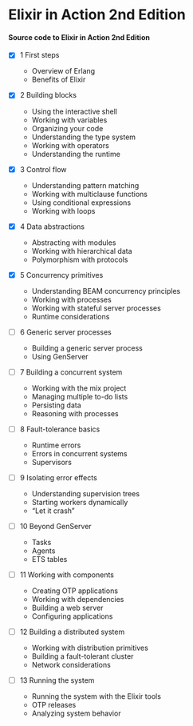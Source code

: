 # Elixir in Action 2nd Edition
#### Source code to Elixir in Action 2nd Edition
- [x] 1 First steps
  -  Overview of Erlang
  -  Benefits of Elixir
- [x] 2 Building blocks
  - Using the interactive shell
  - Working with variables
  - Organizing your code
  - Understanding the type system
  - Working with operators
  - Understanding the runtime
- [x] 3 Control flow
  - Understanding pattern matching
  - Working with multiclause functions
  - Using conditional expressions
  - Working with loops

- [x] 4 Data abstractions
  - Abstracting with modules
  - Working with hierarchical data
  - Polymorphism with protocols

- [x] 5 Concurrency primitives
  - Understanding BEAM concurrency principles
  - Working with processes
  - Working with stateful server processes
  - Runtime considerations

- [ ] 6 Generic server processes
  - Building a generic server process
  - Using GenServer

- [ ] 7 Building a concurrent system
  - Working with the mix project
  - Managing multiple to-do lists
  - Persisting data
  - Reasoning with processes

- [ ] 8 Fault-tolerance basics
  - Runtime errors
  - Errors in concurrent systems
  - Supervisors

- [ ] 9 Isolating error effects
  - Understanding supervision trees
  - Starting workers dynamically
  - “Let it crash”

- [ ] 10 Beyond GenServer
  - Tasks
  - Agents
  - ETS tables

- [ ] 11 Working with components
  - Creating OTP applications
  - Working with dependencies
  - Building a web server
  - Configuring applications

- [ ] 12 Building a distributed system
  - Working with distribution primitives
  - Building a fault-tolerant cluster
  - Network considerations

- [ ] 13 Running the system
  - Running the system with the Elixir tools
  - OTP releases
  - Analyzing system behavior